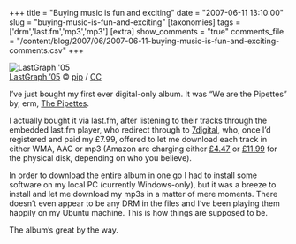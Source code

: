+++
title = "Buying music is fun and exciting"
date = "2007-06-11 13:10:00"
slug = "buying-music-is-fun-and-exciting"
[taxonomies]
tags = ['drm','last.fm','mp3','mp3']
[extra]
show_comments = "true"
comments_file = "/content/blog/2007/06/2007-06-11-buying-music-is-fun-and-exciting-comments.csv"
+++

![LastGraph '05](http://farm1.static.flickr.com/203/524889523_4c8d54fc34_m.jpg)  
<span>[LastGraph ’05](http://flickr.com/photos/pip/524889523/) © [pip](http://flickr.com/people/pip/) / [CC](http://creativecommons.org/licenses/by/2.0/ "used under Creative Commons Attribution 2.0 License")</span>

I’ve just bought my first ever digital-only album. It was “We are the Pipettes” by, erm, [The Pipettes](http://www.last.fm/music/The+Pipettes).

I actually bought it via last.fm, after listening to their tracks through the embedded last.fm player, who redirect through to [7digital](https://www.7digital.com/), who, once I’d registered and paid my £7.99, offered to let me download each track in either WMA, AAC or mp3 (Amazon are charging either [£4.47](http://www.amazon.co.uk/We-Are-Pipettes/dp/B000FS9L2K/ref=pd_bbs_sr_1/026-8086840-7730829?ie=UTF8&s=music&qid=1181576349&sr=8-1) or [£11.99](http://www.amazon.co.uk/We-Are-Pipettes/dp/B000GHEAPS/ref=pd_bbs_sr_2/026-8086840-7730829?ie=UTF8&s=music&qid=1181576349&sr=8-2) for the physical disk, depending on who you believe).

In order to download the entire album in one go I had to install some software on my local PC (currently Windows-only), but it was a breeze to install and let me download my mp3s in a matter of mere moments. There doesn’t even appear to be any DRM in the files and I’ve been playing them happily on my Ubuntu machine. This is how things are supposed to be.

The album’s great by the way.

